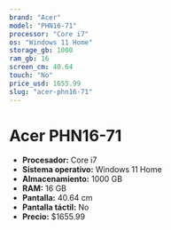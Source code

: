 ```yaml
---
brand: "Acer"
model: "PHN16-71"
processor: "Core i7"
os: "Windows 11 Home"
storage_gb: 1000
ram_gb: 16
screen_cm: 40.64
touch: "No"
price_usd: 1655.99
slug: "acer-phn16-71"
---
```


# Acer PHN16-71

- **Procesador:** Core i7
- **Sistema operativo:** Windows 11 Home
- **Almacenamiento:** 1000 GB
- **RAM:** 16 GB
- **Pantalla:** 40.64 cm
- **Pantalla táctil:** No
- **Precio:** $1655.99
